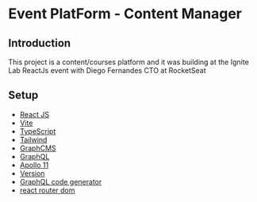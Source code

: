 # Event PlatForm - Content Manager

## Introduction
This project is a content/courses platform and it was building at the Ignite Lab ReactJs event with Diego Fernandes CTO at RocketSeat 

## Setup
- [React JS](https://reactjs.org/docs/getting-started.html)
- [Vite](https://vitejs.dev/guide/#scaffolding-your-first-vite-project)
- [TypeScript](https://www.typescriptlang.org/docs/)
- [Tailwind](https://tailwindcss.com/)
- [GraphCMS](https://app.graphcms.com/eb0599022d444d86873805eb32813b20/master/settings/api-access#root)
- [GraphQL](https://graphql.org/)
- [Apollo 11](https://www.apollographql.com/docs/react/integrations/react-native/)
- [Version]()
- [GraphQL code generator](https://www.graphql-code-generator.com/)
- [react router dom](https://v5.reactrouter.com/web/example/basic)

